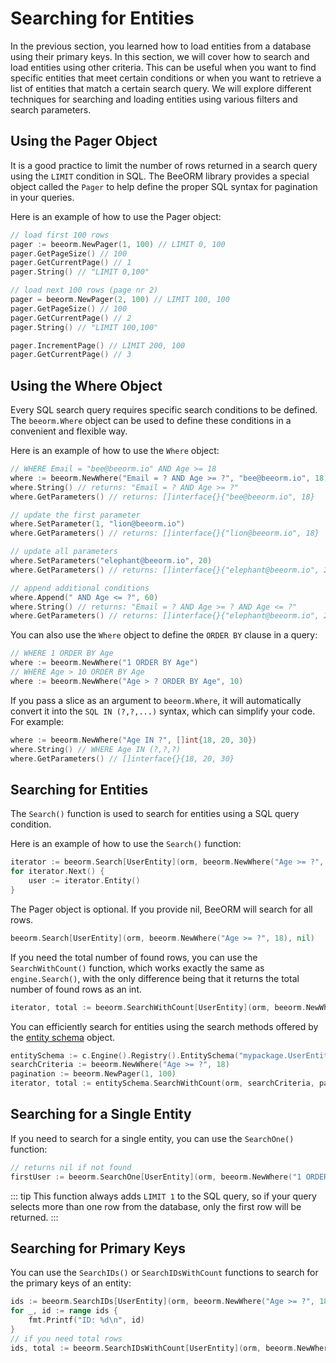 # Searching for Entities

In the previous section, you learned how to load entities from a database using their primary keys. In this section, we will cover how to search and load entities using other criteria. This can be useful when you want to find specific entities that meet certain conditions or when you want to retrieve a list of entities that match a certain search query. We will explore different techniques for searching and loading entities using various filters and search parameters.

## Using the Pager Object

It is a good practice to limit the number of rows returned in a search query using the `LIMIT` condition in SQL. The BeeORM library provides a special object called the `Pager` to help define the proper SQL syntax for pagination in your queries.

Here is an example of how to use the Pager object:

```go
// load first 100 rows
pager := beeorm.NewPager(1, 100) // LIMIT 0, 100
pager.GetPageSize() // 100
pager.GetCurrentPage() // 1
pager.String() // "LIMIT 0,100"

// load next 100 rows (page nr 2)
pager = beeorm.NewPager(2, 100) // LIMIT 100, 100
pager.GetPageSize() // 100
pager.GetCurrentPage() // 2
pager.String() // "LIMIT 100,100"

pager.IncrementPage() // LIMIT 200, 100
pager.GetCurrentPage() // 3
```

## Using the Where Object

Every SQL search query requires specific search conditions to be defined. The `beeorm.Where` object can be used to define these conditions in a convenient and flexible way.

Here is an example of how to use the `Where` object:

```go
// WHERE Email = "bee@beeorm.io" AND Age >= 18
where := beeorm.NewWhere("Email = ? AND Age >= ?", "bee@beeorm.io", 18)
where.String() // returns: "Email = ? AND Age >= ?"
where.GetParameters() // returns: []interface{}{"bee@beeorm.io", 18}

// update the first parameter
where.SetParameter(1, "lion@beeorm.io")
where.GetParameters() // returns: []interface{}{"lion@beeorm.io", 18}

// update all parameters
where.SetParameters("elephant@beeorm.io", 20)
where.GetParameters() // returns: []interface{}{"elephant@beeorm.io", 20}

// append additional conditions
where.Append(" AND Age <= ?", 60)
where.String() // returns: "Email = ? AND Age >= ? AND Age <= ?"
where.GetParameters() // returns: []interface{}{"elephant@beeorm.io", 20, 60}
```

You can also use the `Where` object to define the `ORDER BY` clause in a query:

```go
// WHERE 1 ORDER BY Age
where := beeorm.NewWhere("1 ORDER BY Age")
// WHERE Age > 10 ORDER BY Age
where := beeorm.NewWhere("Age > ? ORDER BY Age", 10)
```
If you pass a slice as an argument to `beeorm.Where`, it will automatically convert it into the `SQL IN (?,?,...)` syntax, which can simplify your code. For example:

```go
where := beeorm.NewWhere("Age IN ?", []int{18, 20, 30})
where.String() // WHERE Age IN (?,?,?)
where.GetParameters() // []interface{}{18, 20, 30}
```

## Searching for Entities

The `Search()` function is used to search for entities using a SQL query condition.

Here is an example of how to use the `Search()` function:

```go
iterator := beeorm.Search[UserEntity](orm, beeorm.NewWhere("Age >= ?", 18), beeorm.NewPager(1, 100))
for iterator.Next() {
    user := iterator.Entity()
}
```

The Pager object is optional. If you provide nil, BeeORM will search for all rows.

```go
beeorm.Search[UserEntity](orm, beeorm.NewWhere("Age >= ?", 18), nil)
```

If you need the total number of found rows, you can use the `SearchWithCount()` function, which works exactly the same as `engine.Search()`, with the only difference being that it returns the total number of found rows as an int.

```go
iterator, total := beeorm.SearchWithCount[UserEntity](orm, beeorm.NewWhere("Age >= ?", 18), beeorm.NewPager(1, 100))
```

You can efficiently search for entities using the search methods offered by the [entity schema](/guide/entity_schema.html) object.

```go
entitySchema := c.Engine().Registry().EntitySchema("mypackage.UserEntity")
searchCriteria := beeorm.NewWhere("Age >= ?", 18)
pagination := beeorm.NewPager(1, 100)
iterator, total := entitySchema.SearchWithCount(orm, searchCriteria, pagination)
```

## Searching for a Single Entity

If you need to search for a single entity, you can use the `SearchOne()` function:

```go
// returns nil if not found
firstUser := beeorm.SearchOne[UserEntity](orm, beeorm.NewWhere("1 ORDER BY `CreatedAt`"))
```

::: tip
This function always adds `LIMIT 1` to the SQL query, so if your query selects more than one row from the database, only the first row will be returned.
:::

## Searching for Primary Keys

You can use the `SearchIDs()` or `SearchIDsWithCount` functions to search for the primary keys of an entity:

```go
ids := beeorm.SearchIDs[UserEntity](orm, beeorm.NewWhere("Age >= ?", 18), beeorm.NewPager(1, 10))
for _, id := range ids {
    fmt.Printf("ID: %d\n", id)
}
// if you need total rows
ids, total := beeorm.SearchIDsWithCount[UserEntity](orm, beeorm.NewWhere("Age >= ?", 18), beeorm.NewPager(1, 10))
```